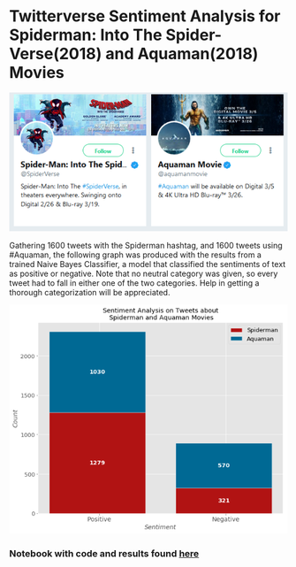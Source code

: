 # Twitterverse Sentiment Analysis for Spiderman: Into The Spider-Verse(2018)  and Aquaman(2018) Movies
![text](twitter_movies.png "twitter.com") <p/>

Gathering 1600 tweets with the Spiderman hashtag, and 1600 tweets using #Aquaman, the following graph was produced with the results from a trained Naive Bayes Classifier, a model that classified the sentiments of text as positive or negative. Note that no neutral category was given, so every tweet had to fall in either one of the two categories. Help in getting a thorough categorization will be appreciated.</p>

![text](sentiment.png "sentiment") <p/>

### Notebook with code and results found [here](https://github.com/marchhombre/My-Projects/blob/master/Tweet's%20Sentiment%20on%20Spiderman%20and%20Aquaman/spiderman-and-aquaman-tweets.ipynb)
